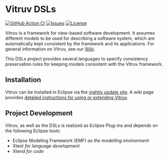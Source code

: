 # Vitruv DSLs
[![GitHub Action CI](https://github.com/vitruv-tools/Vitruv-DSLs/workflows/CI/badge.svg)](https://github.com/vitruv-tools/Vitruv-DSLs/actions?query=workflow%3ACI)
[![Issues](https://img.shields.io/github/issues/vitruv-tools/Vitruv-DSLs.svg)](https://github.com/vitruv-tools/Vitruv-DSLs/issues)
[![License](https://img.shields.io/github/license/vitruv-tools/Vitruv-DSLs.svg)](https://raw.githubusercontent.com/vitruv-tools/Vitruv-DSLs/main/LICENSE)

Vitruv is a framework for view-based software development. It assumes different models to be used for describing a software system,
which are automatically kept consistent by the framework and its applications. For general information on Vitruv, see our [Wiki](http://vitruv.tools).

This DSLs project provides several languages to specify consistency preservation rules for keeping models consistent with the Vitruv framework.

## Installation
Vitruv can be installed in Eclipse via the [nightly update site](http://vitruv.tools/updatesite/nightly). A wiki page provides [detailed instructions for using or extending Vitruv](https://github.com/vitruv-tools/Vitruv/wiki/Getting-Started).

## Project Development

Vitruv, as well as the DSLs is realized as Eclipse Plug-ins and depends on the following Eclipse tools:
- Eclipse Modeling Framework (EMF) _as the modelling environment_
- Xtext _for language development_
- Xtend _for code_
